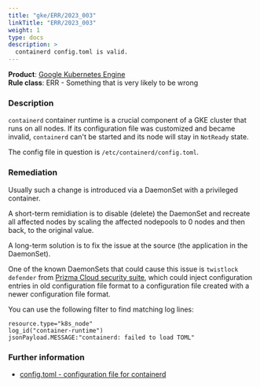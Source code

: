 ```yaml
---
title: "gke/ERR/2023_003"
linkTitle: "ERR/2023_003"
weight: 1
type: docs
description: >
  containerd config.toml is valid.
---
```


**Product**: [Google Kubernetes Engine](https://cloud.google.com/kubernetes-engine)\
**Rule class**: ERR - Something that is very likely to be wrong

### Description

`containerd` container runtime is a crucial component of a GKE cluster that
runs on all nodes. If its configuration file was customized and became
invalid, `containerd` can't be started and its node will stay in `NotReady`
state.

The config file in question is `/etc/containerd/config.toml`.

### Remediation

Usually such a change is introduced via a DaemonSet with a privileged
container.

A short-term remidiation is to disable (delete) the DaemonSet and
recreate all affected nodes by scaling the affected nodepools to 0 nodes and
then back, to the original value.

A long-term solution is to fix the issue at the source (the application in the
DaemonSet).

One of the known DaemonSets that could cause
this issue is `twistlock defender` from [Prizma Cloud security suite](https://docs.paloaltonetworks.com/prisma/prisma-cloud),
which could inject configuration entries in old configuration file format to a
configuration file created with a newer configuration file format.

You can use the following filter to find matching log lines:

```
resource.type="k8s_node"
log_id("container-runtime")
jsonPayload.MESSAGE:"containerd: failed to load TOML"
```

### Further information

- [config.toml - configuration file for containerd](https://github.com/containerd/containerd/blob/main/docs/man/containerd-config.toml.5.md)
